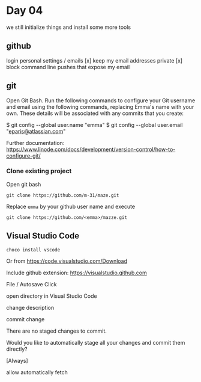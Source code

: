 # Day 04

we still initialize things and install some more tools

## github

login
personal settings / emails 
[x] keep my email addresses private
[x] block command line pushes that expose my email

## git

Open Git Bash.
Run the following commands to configure your Git username and email using the following commands, replacing Emma's name
with your own. These details will be associated with any commits that you create:


$ git config --global user.name "emma"
$ git config --global user.email "eparis@atlassian.com"

Further documentation: 
https://www.linode.com/docs/development/version-control/how-to-configure-git/


### Clone existing project

Open git bash

    git clone https://github.com/m-31/maze.git

Replace `emma` by your github user name and execute

    git clone https://github.com/<emma>/mazze.git



## Visual Studio Code

    choco install vscode

Or from https://code.visualstudio.com/Download

Include github extension:
https://visualstudio.github.com

File / Autosave Click

open directory in Visual Studio Code

change description

commit change

There are no staged changes to commit.

Would you like to automatically stage all your changes and commit them directly?

[Always]

allow automatically fetch



